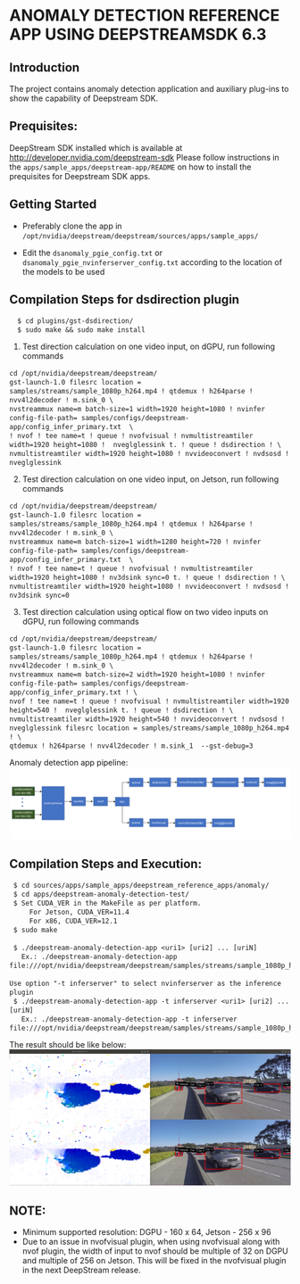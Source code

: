 # ANOMALY DETECTION REFERENCE APP USING DEEPSTREAMSDK 6.3

## Introduction

The project contains anomaly detection application and auxiliary plug-ins to show the
capability of Deepstream SDK.

## Prequisites:

DeepStream SDK installed which is available at http://developer.nvidia.com/deepstream-sdk
Please follow instructions in the `apps/sample_apps/deepstream-app/README` on how
to install the prequisites for Deepstream SDK apps.

## Getting Started

- Preferably clone the app in
  `/opt/nvidia/deepstream/deepstream/sources/apps/sample_apps/`

- Edit the `dsanomaly_pgie_config.txt` or `dsanomaly_pgie_nvinferserver_config.txt` according to the location of the models to be used

## Compilation Steps for dsdirection plugin

```
  $ cd plugins/gst-dsdirection/
  $ sudo make && sudo make install
```

1. Test direction calculation on one video input, on dGPU, run following commands

```
cd /opt/nvidia/deepstream/deepstream/
gst-launch-1.0 filesrc location = samples/streams/sample_1080p_h264.mp4 ! qtdemux ! h264parse ! nvv4l2decoder ! m.sink_0 \
nvstreammux name=m batch-size=1 width=1920 height=1080 ! nvinfer config-file-path= samples/configs/deepstream-app/config_infer_primary.txt  \
! nvof ! tee name=t ! queue ! nvofvisual ! nvmultistreamtiler width=1920 height=1080 !  nveglglessink t. ! queue ! dsdirection ! \
nvmultistreamtiler width=1920 height=1080 ! nvvideoconvert ! nvdsosd ! nveglglessink
```

2. Test direction calculation on one video input, on Jetson, run following commands

```
cd /opt/nvidia/deepstream/deepstream/
gst-launch-1.0 filesrc location = samples/streams/sample_1080p_h264.mp4 ! qtdemux ! h264parse ! nvv4l2decoder ! m.sink_0 \
nvstreammux name=m batch-size=1 width=1280 height=720 ! nvinfer config-file-path= samples/configs/deepstream-app/config_infer_primary.txt  \
! nvof ! tee name=t ! queue ! nvofvisual ! nvmultistreamtiler width=1920 height=1080 ! nv3dsink sync=0 t. ! queue ! dsdirection ! \
nvmultistreamtiler width=1920 height=1080 ! nvvideoconvert ! nvdsosd ! nv3dsink sync=0
```

3. Test direction calculation using optical flow on two video inputs on dGPU, run following commands

```
cd /opt/nvidia/deepstream/deepstream/
gst-launch-1.0 filesrc location = samples/streams/sample_1080p_h264.mp4 ! qtdemux ! h264parse ! nvv4l2decoder ! m.sink_0 \
nvstreammux name=m batch-size=2 width=1920 height=1080 ! nvinfer config-file-path= samples/configs/deepstream-app/config_infer_primary.txt ! \
nvof ! tee name=t ! queue ! nvofvisual ! nvmultistreamtiler width=1920 height=540 !  nveglglessink t. ! queue ! dsdirection ! \
nvmultistreamtiler width=1920 height=540 ! nvvideoconvert ! nvdsosd ! nveglglessink filesrc location = samples/streams/sample_1080p_h264.mp4 ! \
qtdemux ! h264parse ! nvv4l2decoder ! m.sink_1  --gst-debug=3

```

Anomaly detection app pipeline:
![DS Anomaly Detection Pipeline](.dsdirection_pipeline.png)

## Compilation Steps and Execution:

```
 $ cd sources/apps/sample_apps/deepstream_reference_apps/anomaly/
 $ cd apps/deepstream-anomaly-detection-test/
 $ Set CUDA_VER in the MakeFile as per platform.
     For Jetson, CUDA_VER=11.4
     For x86, CUDA_VER=12.1
 $ sudo make

 $ ./deepstream-anomaly-detection-app <uri1> [uri2] ... [uriN]
   Ex.: ./deepstream-anomaly-detection-app file:///opt/nvidia/deepstream/deepstream/samples/streams/sample_1080p_h264.mp4

Use option "-t inferserver" to select nvinferserver as the inference plugin
 $ ./deepstream-anomaly-detection-app -t inferserver <uri1> [uri2] ... [uriN]
   Ex.: ./deepstream-anomaly-detection-app -t inferserver file:///opt/nvidia/deepstream/deepstream/samples/streams/sample_1080p_h264.mp4
```

The result should be like below:
![DS Anomaly Detection Screenshot](.opticalflow.png)

## NOTE:

- Minimum supported resolution: DGPU - 160 x 64, Jetson - 256 x 96
- Due to an issue in nvofvisual plugin, when using nvofvisual along with nvof
  plugin, the width of input to nvof should be multiple of 32 on DGPU and multiple
  of 256 on Jetson. This will be fixed in the nvofvisual plugin in the next DeepStream
  release.

